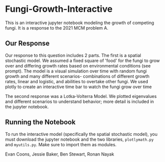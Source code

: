 # Fungi-Growth-Interactive
This is an interactive jupyter notebook modeling the growth of competing fungi. It is a response to the 2021 MCM problem A. 

## Our Response 

Our response to this question includes 2 parts. The first is a spatial stochastic model. We assumed a fixed square of 'food' for the fungi to grow over and differing growth rates based on environmental conditions (see prompt). The model is a visual simulation over time with random fungi growth and many different scenarios- combinations of different growth rates, linear and logistic, and abilities to overtake other fungi. We used plotly to create an interactive time bar to watch the fungi grow over time

The second response was a Lotka-Volterra Model. We plotted eigenvalues and different scenarios to understand behavior; more detail is included in the jupyter notebook. 

## Running the Notebook

To run the interactive model (specifically the spatial stochastic model), you must download the jupyter notebook and the two libraries, `plotlymath.py` and `myutils.py`. Make sure to import them as modules. 

Evan Coons, Jessie Baker, Ben Stewart, Ronan Nayak
